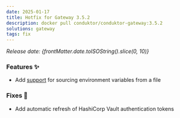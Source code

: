 ```yaml
---
date: 2025-01-17
title: Hotfix for Gateway 3.5.2
description: docker pull conduktor/conduktor-gateway:3.5.2
solutions: gateway
tags: fix
---
```


*Release date: {frontMatter.date.toISOString().slice(0, 10)}*

### Features ✨

- Add [support](/gateway/configuration/env-variables#sourcing-environment-variables-from-a-file) for sourcing environment variables from a file


### Fixes 🔨

- Add automatic refresh of HashiCorp Vault authentication tokens